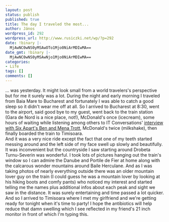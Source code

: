```yaml
---
layout: post
status: publish
published: true
title: The day I traveled the most...
author: János
wordpress_id: 292
wordpress_url: http://www.rusiczki.net/wp/?p=292
date: !binary |-
  MjAwNC0wNS0yMSAwOTo1Mjo0NiArMDIwMA==
date_gmt: !binary |-
  MjAwNC0wNS0yMSAwNjo1Mjo0NiArMDIwMA==
categories:
- Life
tags: []
comments: []
---
```

<p>... was yesterday. It might look small from a world travelers's perspective but for me it surely was a lot. During the night and early morning I traveled from Baia Mare to Bucharest and fortunately I was able to catch a good sleep so it didn't wear me off at all. So I arrived to Bucharest at 8:30, went to the airport, said good bye to my guest, went back to the train station (Gara de Nord is a nice place, not!), McDonald's once (icecream), some hours of waiting while listening among others to IT Conversations' <a href="http://www.itconversations.com/shows/detail121.html">interview with Six Apart's Ben and Mena Trott</a>, McDonald's twice (milkshake), then finally boarded the train to Timisoara.<br />
And it was a very nice ride except the fact that one of my teeth started messing around and the left side of my face swell up slowly and beautifully. It was inconvenient but the countryside I saw starting around Drobeta Turnu-Severin was wonderful. I took lots of pictures hanging out the train's window so I can admire the Danube and Portile de Fier at home along with the calcarous wonder mountains around Baile Herculane. And as I was taking photos of nearly everything outside there was an older mountain lover guy on the train (I could guess he was a mountain lover by looking at his hiking boots and comfy pants) who noticed my interest and started telling me the names plus additional infos about each peak and sight we saw in the distance. It was surely entertaining and time passed a lot quicker.<br />
And so I arrived to Timisoara where I met my girlfriend and we're getting ready for tonight when it's time to party! I hope the antibiotics will help reduce that damn swelling which I see reflected in my friend's 21 inch monitor in front of which I'm typing this.</p>

